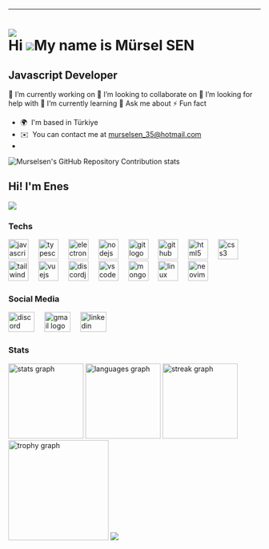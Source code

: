--- 
[![](https://komarev.com/ghpvc/?username=murselsen)](https://komarev.com)
<br>
Hi ![](https://user-images.githubusercontent.com/18350557/176309783-0785949b-9127-417c-8b55-ab5a4333674e.gif)My name is Mürsel SEN
==================================================================================================================================

Javascript Developer
-----------------------------

🔭 I’m currently working on 👯 I’m looking to collaborate on 🤝 I’m looking for help with 🌱 I’m currently learning 💬 Ask me about ⚡ Fun fact

* 🌍  I'm based in Türkiye
* ✉️  You can contact me at [murselsen\_35@hotmail.com](mailto:murselsen_35@hotmail.com)
* 
![Murselsen's GitHub Repository Contribution stats](https://github-contributor-stats.vercel.app/api?username=murselsen)

<h2>Hi! I'm Enes</h2>
<div align="left">
 <img src="https://visitor-badge.laobi.icu/badge?page_id=murselsen.murselsen&" />
</div>
<div>
<h3 align="left">Techs</h3>
<div align="left">

<img src="https://skillicons.dev/icons?i=js" alt="javascript logo" height="40"/>
<img width="12"/>

<img src="https://skillicons.dev/icons?i=ts" alt="typescript logo" height="40"/>
<img width="12"/>

<img src="https://skillicons.dev/icons?i=electron" alt="electron logo" height="40"/>
<img width="12"/>

<img src="https://skillicons.dev/icons?i=nodejs" alt="nodejs logo" height="40"/>
<img width="12"/>

<img src="https://skillicons.dev/icons?i=git" alt="git logo" height="40"/>
<img width="12"/>

<img src="https://skillicons.dev/icons?i=github" alt="github logo" height="40"/>
<img width="12"/>

<img src="https://skillicons.dev/icons?i=html" alt="html5 logo" height="40"/>
<img width="12"/>

<img src="https://skillicons.dev/icons?i=css" alt="css3 logo" height="40"/>
<img width="12"/>

<img src="https://skillicons.dev/icons?i=tailwind" alt="tailwindcss logo" height="40"/>
<img width="12"/>

<img src="https://skillicons.dev/icons?i=vue" alt="vuejs logo" height="40"/>
<img width="12"/>

<img src="https://cdn.jsdelivr.net/gh/devicons/devicon/icons/discordjs/discordjs-original.svg" alt="discordjs logo" height="40"/>
<img width="12"/>

<img src="https://skillicons.dev/icons?i=vscode" alt="vscode logo" height="40"/>
<img width="12"/>

<img src="https://skillicons.dev/icons?i=mongodb" alt="mongodb logo" height="40"/>
<img width="12"/>

<img src="https://skillicons.dev/icons?i=linux" alt="linux logo" height="40"/>
<img width="12"/>

<img src="https://skillicons.dev/icons?i=neovim" alt="neovim logo" height="40"/>
<img width="12"/>

</div>
</div>
<div>
<h3 align="left">Social Media</h3>

<a href="discord.com/users/812347817602842624" target='__blank'><img src="https://raw.githubusercontent.com/poyrazavsever/readme-maker/9f115e8a71eadd6caeab48174a2e91b08a11ba03/public/SocialMedia/discord/default.svg" alt="discord logo" height="40" width="52"/></a>
<img width="12"/>
<a href="senesatka@gmail.com" target='__blank'><img src="https://raw.githubusercontent.com/poyrazavsever/readme-maker/9f115e8a71eadd6caeab48174a2e91b08a11ba03/public/SocialMedia/gmail/default.svg" alt="gmail logo" height="40" width="52"/></a>
<img width="12"/>
<a href="https://www.linkedin.com/in/enes-aktas-4b5275282/" target='__blank'><img src="https://raw.githubusercontent.com/poyrazavsever/readme-maker/9f115e8a71eadd6caeab48174a2e91b08a11ba03/public/SocialMedia/linkedin/default.svg" alt="linkedin logo" height="40" width="52"/></a>
<img width="12"/>
</div>
<div>
<h3 align="left">Stats</h3>
<div align="left">
<img src="https://github-readme-stats.vercel.app/api?username=SeneSatka&hide_title=false&hide_rank=false&show_icons=true&include_all_commits=true&count_private=true&disable_animations=false&theme=dracula&locale=en&hide_border=false&order=1" height="150" alt="stats graph"  />
<img src="https://github-readme-stats.vercel.app/api/top-langs?username=SeneSatka&locale=en&hide_title=false&layout=compact&card_width=320&langs_count=5&theme=dracula&hide_border=false&order=2" height="150" alt="languages graph"  />
<img src="https://streak-stats.demolab.com?user=SeneSatka&locale=en&mode=daily&theme=dracula&hide_border=false&border_radius=5&order=3" height="150" alt="streak graph"  />
<img src="https://github-profile-trophy.vercel.app?username=SeneSatka&theme=dracula&column=-1&row=1&margin-w=8&margin-h=8&no-bg=false&no-frame=false&order=4" height="200" alt="trophy graph"  />
 <img src="https://github-readme-stats.vercel.app/api/wakatime?username=senesatka&layout=compact&theme=dracula"/>
</div>
</div>
